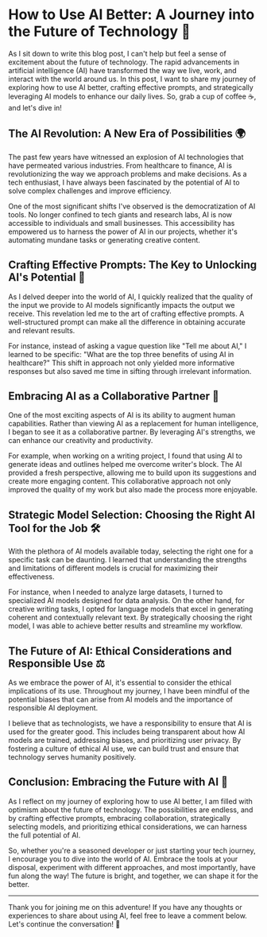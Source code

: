 # How to Use AI Better: A Journey into the Future of Technology 🚀

As I sit down to write this blog post, I can't help but feel a sense of excitement about the future of technology. The rapid advancements in artificial intelligence (AI) have transformed the way we live, work, and interact with the world around us. In this post, I want to share my journey of exploring how to use AI better, crafting effective prompts, and strategically leveraging AI models to enhance our daily lives. So, grab a cup of coffee ☕, and let's dive in!

## The AI Revolution: A New Era of Possibilities 🌍

The past few years have witnessed an explosion of AI technologies that have permeated various industries. From healthcare to finance, AI is revolutionizing the way we approach problems and make decisions. As a tech enthusiast, I have always been fascinated by the potential of AI to solve complex challenges and improve efficiency.

One of the most significant shifts I've observed is the democratization of AI tools. No longer confined to tech giants and research labs, AI is now accessible to individuals and small businesses. This accessibility has empowered us to harness the power of AI in our projects, whether it's automating mundane tasks or generating creative content.

## Crafting Effective Prompts: The Key to Unlocking AI's Potential 🔑

As I delved deeper into the world of AI, I quickly realized that the quality of the input we provide to AI models significantly impacts the output we receive. This revelation led me to the art of crafting effective prompts. A well-structured prompt can make all the difference in obtaining accurate and relevant results.

For instance, instead of asking a vague question like "Tell me about AI," I learned to be specific: "What are the top three benefits of using AI in healthcare?" This shift in approach not only yielded more informative responses but also saved me time in sifting through irrelevant information.

## Embracing AI as a Collaborative Partner 🤝

One of the most exciting aspects of AI is its ability to augment human capabilities. Rather than viewing AI as a replacement for human intelligence, I began to see it as a collaborative partner. By leveraging AI's strengths, we can enhance our creativity and productivity.

For example, when working on a writing project, I found that using AI to generate ideas and outlines helped me overcome writer's block. The AI provided a fresh perspective, allowing me to build upon its suggestions and create more engaging content. This collaborative approach not only improved the quality of my work but also made the process more enjoyable.

## Strategic Model Selection: Choosing the Right AI Tool for the Job 🛠️

With the plethora of AI models available today, selecting the right one for a specific task can be daunting. I learned that understanding the strengths and limitations of different models is crucial for maximizing their effectiveness.

For instance, when I needed to analyze large datasets, I turned to specialized AI models designed for data analysis. On the other hand, for creative writing tasks, I opted for language models that excel in generating coherent and contextually relevant text. By strategically choosing the right model, I was able to achieve better results and streamline my workflow.

## The Future of AI: Ethical Considerations and Responsible Use ⚖️

As we embrace the power of AI, it's essential to consider the ethical implications of its use. Throughout my journey, I have been mindful of the potential biases that can arise from AI models and the importance of responsible AI deployment.

I believe that as technologists, we have a responsibility to ensure that AI is used for the greater good. This includes being transparent about how AI models are trained, addressing biases, and prioritizing user privacy. By fostering a culture of ethical AI use, we can build trust and ensure that technology serves humanity positively.

## Conclusion: Embracing the Future with AI 🌟

As I reflect on my journey of exploring how to use AI better, I am filled with optimism about the future of technology. The possibilities are endless, and by crafting effective prompts, embracing collaboration, strategically selecting models, and prioritizing ethical considerations, we can harness the full potential of AI.

So, whether you're a seasoned developer or just starting your tech journey, I encourage you to dive into the world of AI. Embrace the tools at your disposal, experiment with different approaches, and most importantly, have fun along the way! The future is bright, and together, we can shape it for the better. 

---

Thank you for joining me on this adventure! If you have any thoughts or experiences to share about using AI, feel free to leave a comment below. Let's continue the conversation! 💬
